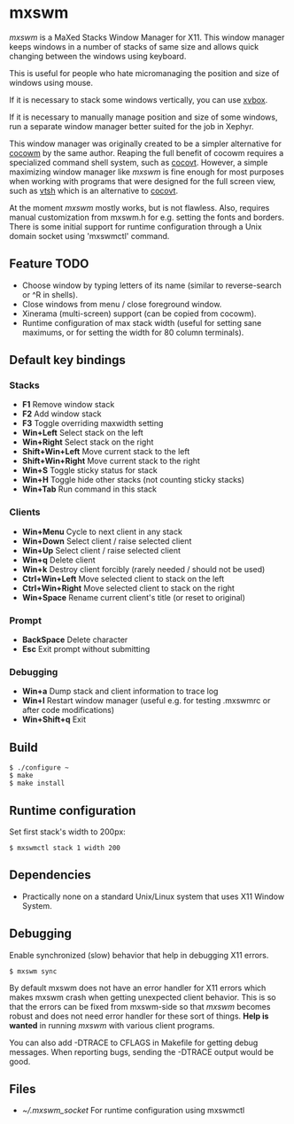 # mxswm

*mxswm* is a MaXed Stacks Window Manager for X11. This window manager
keeps windows in a number of stacks of same size and
allows quick changing between the windows using keyboard.

This is useful for people who hate micromanaging the position and size
of windows using mouse.

If it is necessary to stack some windows vertically, you can use
[xvbox](https://github.com/tleino/xvbox).

If it is necessary to manually manage position and size of some windows,
run a separate window manager better suited for the job in Xephyr.

This window manager was originally created to be a simpler alternative
for [cocowm](https://github.com/tleino/cocowm) by the same author.
Reaping the full benefit of cocowm requires a specialized command shell
system, such as [cocovt](https://github.com/tleino/cocovt).
However, a simple maximizing window manager like *mxswm* is fine enough
for most purposes when working with programs that were designed for
the full screen view, such as [vtsh](https://github.com/tleino/vtsh)
which is an alternative to [cocovt](https://github.com/tleino/cocovt).

At the moment *mxswm* mostly works, but is not flawless. Also, requires manual
customization from mxswm.h for e.g. setting the fonts and borders. There
is some initial support for runtime configuration through a Unix domain
socket using 'mxswmctl' command.

## Feature TODO

* Choose window by typing letters of its name (similar to
reverse-search or ^R in shells).
* Close windows from menu / close foreground window.
* Xinerama (multi-screen) support (can be copied from cocowm).
* Runtime configuration of max stack width (useful for setting sane
maximums, or for setting the width for 80 column terminals).

## Default key bindings

### Stacks

* **F1** Remove window stack
* **F2** Add window stack
* **F3** Toggle overriding maxwidth setting
* **Win+Left** Select stack on the left
* **Win+Right** Select stack on the right
* **Shift+Win+Left** Move current stack to the left
* **Shift+Win+Right** Move current stack to the right
* **Win+S** Toggle sticky status for stack
* **Win+H** Toggle hide other stacks (not counting sticky stacks)
* **Win+Tab** Run command in this stack

### Clients

* **Win+Menu** Cycle to next client in any stack
* **Win+Down** Select client / raise selected client
* **Win+Up** Select client / raise selected client
* **Win+q** Delete client
* **Win+k** Destroy client forcibly (rarely needed / should not be used)
* **Ctrl+Win+Left** Move selected client to stack on the left
* **Ctrl+Win+Right** Move selected client to stack on the right
* **Win+Space** Rename current client's title (or reset to original)

### Prompt

* **BackSpace** Delete character
* **Esc** Exit prompt without submitting

### Debugging

* **Win+a** Dump stack and client information to trace log
* **Win+l** Restart window manager (useful e.g. for testing .mxswmrc
or after code modifications)
* **Win+Shift+q** Exit

## Build

	$ ./configure ~
	$ make
	$ make install

## Runtime configuration

Set first stack's width to 200px:

	$ mxswmctl stack 1 width 200

## Dependencies

* Practically none on a standard Unix/Linux system that uses
X11 Window System.

## Debugging

Enable synchronized (slow) behavior that help in debugging X11 errors.

	$ mxswm sync

By default mxswm does not have an error handler for X11 errors which makes
mxswm crash when getting unexpected client behavior. This is so that the
errors can be fixed from mxswm-side so that *mxswm* becomes robust and does
not need error handler for these sort of things. **Help is wanted** in
running *mxswm* with various client programs.

You can also add -DTRACE to CFLAGS in Makefile for getting debug messages.
When reporting bugs, sending the -DTRACE output would be good.

## Files

* *~/.mxswm_socket* For runtime configuration using mxswmctl
